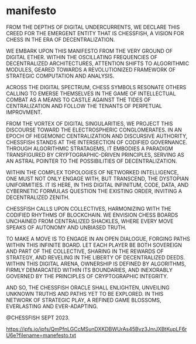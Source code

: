 # manifesto

FROM THE DEPTHS OF DIGITAL UNDERCURRENTS, WE DECLARE THIS CREED FOR THE EMERGENT ENTITY THAT IS CHESSFISH, A VISION FOR CHESS IN THE ERA OF DECENTRALIZATION.

WE EMBARK UPON THIS MANIFESTO FROM THE VERY GROUND OF DIGITAL ETHER. WITHIN THE OSCILLATING FREQUENCIES OF DECENTRALIZED ARCHITECTURES, ATTENTION SHIFTS TO ALGORITHMIC MODULES, GEARED TOWARDS A REVOLUTIONIZED FRAMEWORK OF STRATEGIC COMPUTATION AND ANALYSIS.

ACROSS THE DIGITAL SPECTRUM, CHESS SYMBOLS RESONATE OTHERS CALLING TO EMERSE THEMSELVES IN THE GAME OF INTELLECTUAL COMBAT AS A MEANS TO CASTLE AGAINST THE TIDES OF CENTRALIZATION AND FOLLOW THE TENANTS OF PERPETUAL IMPROVMENT.

FROM THE VORTEX OF DIGITAL SINGULARITIES, WE PROJECT THIS DISCOURSE TOWARD THE ELECTROSPHERIC CONGLOMERATES. IN AN EPOCH OF HEGEMONIC CENTRALIZATION AND DISCURSIVE AUTHORITY, CHESSFISH STANDS AT THE INTERSECTION OF CODIFIED GOVERNANCE. THROUGH ALGORITHMIC STRATAGEMS, IT EMBODIES A PARADIGM TRANSFIGURED BY CRYPTOGRAPHIC-DRIVEN PRINCIPLES, SERVING AS AN ASTRAL POINTER TO THE POSSIBILITIES OF DECENTRALIZATION.

WITHIN THE COMPLEX TOPOLOGIES OF NETWORKED INTELLIGENCE, ONE MUST NOT ONLY ENGAGE WITH, BUT TRANSCEND, THE DYSTOPIAN UNIFORMITIES. IT IS HERE, IN THIS DIGITAL INFINITUM, CODE, DATA, AND CYBERNETIC FORMULAS QUESTION THE EXISTING ORDER, INVITING A DECENTRALIZED ZENITH.

CHESSFISH CALLS UPON COLLECTIVES, HARMONIZING WITH THE CODIFIED RHYTHMS OF BLOCKCHAIN. WE ENVISION CHESS BOARDS UNCHAINED FROM CENTRALIZED SHACKLES, WHERE EVERY MOVE SPEAKS OF AUTONOMY AND UNBIASED TRUTH.

TO MAKE A MOVE IS TO ENGAGE IN AN OPEN DIALOGUE, FORGING PATHS WITHIN THIS INFINITE BOARD. LET EACH PLAYER BE BOTH SOVEREIGN AND PART OF THE COLLECTIVE, SHARING IN THE REWARDS OF STRATEGY, AND REVELING IN THE LIBERTY OF DECENTRALIZED DEEDS. WITHIN THIS DIGITAL ARENA, OWNERSHIP IS DEFINED BY ALGORITHMS, FIRMLY DEMARCATED WITHIN ITS BOUNDARIES, AND INEXORABLY GOVERNED BY THE PRINCIPLES OF CRYPTOGRAPHIC INTEGRITY.

AND SO, THE CHESSFISH ORACLE SHALL ENLIGHTEN, UNVEILING UNKNOWN TRUTHS AND PATHS YET TO BE EXPLORED. IN THIS NETWORK OF STRATEGIC PLAY, A REFINED GAME BLOSSOMS, EVERLASTING AND EVER-ADAPTING.

@CHESSFISH SEPT 2023.

https://ipfs.io/ipfs/QmPfnLGCcMSunDXKDBWUrAs45Bvz3JnrJXBtKupLF6rU6e?filename=manefesto.txt
